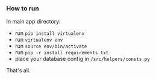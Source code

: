 ### How to run
In main app directory:
* run `pip install virtualenv`
* run `virtualenv env`
* run `source env/bin/activate`
* run `pip -r install requirements.txt`
* place your database config in `/src/helpers/consts.py`

That's all. 